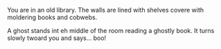 You are in an old library. The walls are lined with shelves covere with moldering books and cobwebs. 

A ghost stands int eh middle of the room reading a ghostly book. It turns slowly twoard you and says... boo!